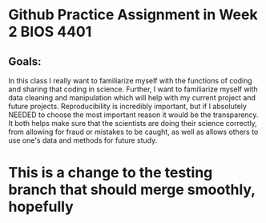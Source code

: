 # Github Practice Assignment in Week 2 BIOS 4401
## Goals:
In this class I really want to familiarize myself with the functions of coding 
and sharing that coding in science. Further, I want to familiarize myself with 
data cleaning and manipulation which will help with my current project and 
future projects. 
Reproducibility is incredibly important, but if I absolutely
NEEDED to choose the most important reason it would be the transparency. 
It both helps make sure that the scientists are doing their science correctly, 
from allowing for fraud or mistakes to be caught, as well as allows others to 
use one's data and methods for future study.

# This is a change to the testing branch that should merge smoothly, hopefully
